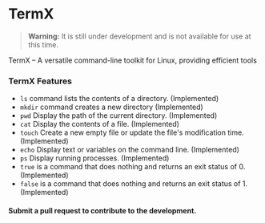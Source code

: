 # TermX

> **Warning:** It is still under development and is not available for use at this time.

TermX – A versatile command-line toolkit for Linux, providing efficient tools

### TermX Features

- `ls` command lists the contents of a directory. (Implemented)
- `mkdir` command creates a new directory (Implemented)
- `pwd` Display the path of the current directory. (Implemented)
- `cat` Display the contents of a file. (Implemented)
- `touch` Create a new empty file or update the file's modification time. (Implemented)
- `echo` Display text or variables on the command line. (Implemented)
- `ps` Display running processes. (Implemented)
- `true` is a command that does nothing and returns an exit status of 0. (Implemented)
- `false` is a command that does nothing and returns an exit status of 1. (Implemented)

#### Submit a pull request to contribute to the development.

